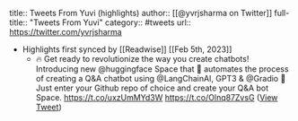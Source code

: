 title:: Tweets From Yuvi (highlights)
author:: [[@yvrjsharma on Twitter]]
full-title:: "Tweets From Yuvi"
category:: #tweets
url:: https://twitter.com/yvrjsharma

- Highlights first synced by [[Readwise]] [[Feb 5th, 2023]]
	- 🔥 Get ready to revolutionize the way you create chatbots! Introducing new @huggingface Space that 🤖 automates the process of creating a Q&A chatbot using @LangChainAI, GPT3 & @Gradio
	  🚀Just enter your Github repo of choice and create your Q&A bot Space. https://t.co/uxzUmMYd3W https://t.co/Olnq87ZvsG ([View Tweet](https://twitter.com/yvrjsharma/status/1622030791499993089))
